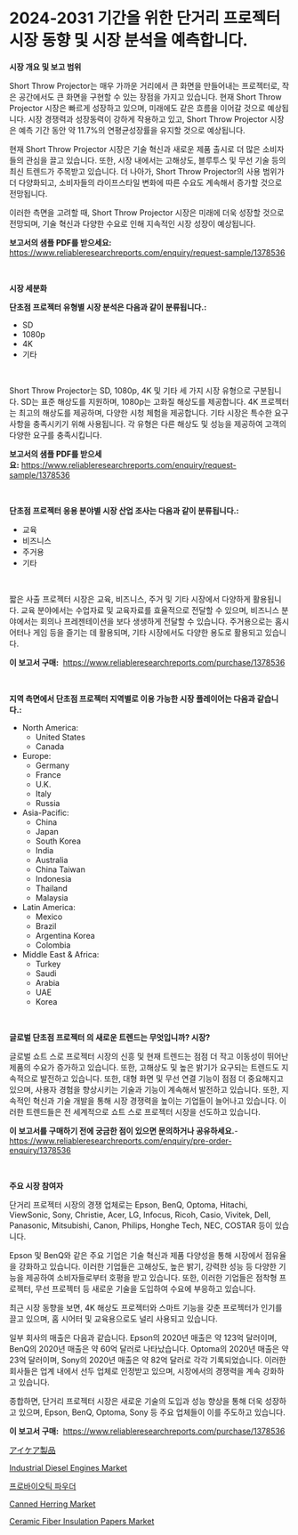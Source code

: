 <p><h1>2024-2031 기간을 위한 단거리 프로젝터 시장 동향 및 시장 분석을 예측합니다.</h1></p><p><strong>시장 개요 및 보고 범위</strong></p>
<p><p>Short Throw Projector는 매우 가까운 거리에서 큰 화면을 만들어내는 프로젝터로, 작은 공간에서도 큰 화면을 구현할 수 있는 장점을 가지고 있습니다. 현재 Short Throw Projector 시장은 빠르게 성장하고 있으며, 미래에도 같은 흐름을 이어갈 것으로 예상됩니다. 시장 경쟁력과 성장동력이 강하게 작용하고 있고, Short Throw Projector 시장은 예측 기간 동안 약 11.7%의 연평균성장률을 유지할 것으로 예상됩니다.</p><p>현재 Short Throw Projector 시장은 기술 혁신과 새로운 제품 출시로 더 많은 소비자들의 관심을 끌고 있습니다. 또한, 시장 내에서는 고해상도, 블루투스 및 무선 기술 등의 최신 트렌드가 주목받고 있습니다. 더 나아가, Short Throw Projector의 사용 범위가 더 다양화되고, 소비자들의 라이프스타일 변화에 따른 수요도 계속해서 증가할 것으로 전망됩니다.</p><p>이러한 측면을 고려할 때, Short Throw Projector 시장은 미래에 더욱 성장할 것으로 전망되며, 기술 혁신과 다양한 수요로 인해 지속적인 시장 성장이 예상됩니다.</p></p>
<p><strong>보고서의 샘플 PDF를 받으세요:</strong> <a href="https://www.reliableresearchreports.com/enquiry/request-sample/1378536">https://www.reliableresearchreports.com/enquiry/request-sample/1378536</a></p>
<p>&nbsp;</p>
<p><strong>시장 세분화</strong></p>
<p><strong>단초점 프로젝터 유형별 시장 분석은 다음과 같이 분류됩니다.:</strong></p>
<p><ul><li>SD</li><li>1080p</li><li>4K</li><li>기타</li></ul></p>
<p>&nbsp;</p>
<p><p>Short Throw Projector는 SD, 1080p, 4K 및 기타 세 가지 시장 유형으로 구분됩니다. SD는 표준 해상도를 지원하며, 1080p는 고화질 해상도를 제공합니다. 4K 프로젝터는 최고의 해상도를 제공하며, 다양한 시청 체험을 제공합니다. 기타 시장은 특수한 요구 사항을 충족시키기 위해 사용됩니다. 각 유형은 다른 해상도 및 성능을 제공하여 고객의 다양한 요구를 충족시킵니다.</p></p>
<p><strong>보고서의 샘플 PDF를 받으세요:</strong>&nbsp;<a href="https://www.reliableresearchreports.com/enquiry/request-sample/1378536">https://www.reliableresearchreports.com/enquiry/request-sample/1378536</a></p>
<p>&nbsp;</p>
<p><strong> 단초점 프로젝터 응용 분야별 시장 산업 조사는 다음과 같이 분류됩니다.:</strong></p>
<p><ul><li>교육</li><li>비즈니스</li><li>주거용</li><li>기타</li></ul></p>
<p>&nbsp;</p>
<p><p>짧은 사출 프로젝터 시장은 교육, 비즈니스, 주거 및 기타 시장에서 다양하게 활용됩니다. 교육 분야에서는 수업자료 및 교육자료를 효율적으로 전달할 수 있으며, 비즈니스 분야에서는 회의나 프레젠테이션을 보다 생생하게 전달할 수 있습니다. 주거용으로는 홈시어터나 게임 등을 즐기는 데 활용되며, 기타 시장에서도 다양한 용도로 활용되고 있습니다.</p></p>
<p><strong>이 보고서 구매:</strong>&nbsp; <a href="https://www.reliableresearchreports.com/purchase/1378536">https://www.reliableresearchreports.com/purchase/1378536</a></p>
<p>&nbsp;</p>
<p><strong>지역 측면에서 단초점 프로젝터 지역별로 이용 가능한 시장 플레이어는 다음과 같습니다.:</strong></p>
<p><ul>
    <li>
        North America:
        <ul>
            <li>United States</li>
            <li>Canada</li>
        </ul>
    </li>
    <li>
        Europe:
        <ul>
            <li>Germany</li>
            <li>France</li>
            <li>U.K.</li>
            <li>Italy</li>
            <li>Russia</li>
        </ul>
    </li>
    <li>
        Asia-Pacific:
        <ul>
            <li>China</li>
            <li>Japan</li>
            <li>South Korea</li>
            <li>India</li>
            <li>Australia</li>
            <li>China Taiwan</li>
            <li>Indonesia</li>
            <li>Thailand</li>
            <li>Malaysia</li>
        </ul>
    </li>
    <li>
        Latin America:
        <ul>
            <li>Mexico</li>
            <li>Brazil</li>
            <li>Argentina Korea</li>
            <li>Colombia</li>
        </ul>
    </li>
    <li>
        Middle East & Africa:
        <ul>
            <li>Turkey</li>
            <li>Saudi</li>
            <li>Arabia</li>
            <li>UAE</li>
            <li>Korea</li>
        </ul>
    </li>
    </ul></p>
<p>&nbsp;</p>
<p><strong>글로벌 단초점 프로젝터 의 새로운 트렌드는 무엇입니까? 시장?</strong></p>
<p><p>글로벌 쇼트 스로 프로젝터 시장의 신흥 및 현재 트렌드는 점점 더 작고 이동성이 뛰어난 제품의 수요가 증가하고 있습니다. 또한, 고해상도 및 높은 밝기가 요구되는 트렌드도 지속적으로 발전하고 있습니다. 또한, 대형 화면 및 무선 연결 기능이 점점 더 중요해지고 있으며, 사용자 경험을 향상시키는 기술과 기능이 계속해서 발전하고 있습니다. 또한, 지속적인 혁신과 기술 개발을 통해 시장 경쟁력을 높이는 기업들이 늘어나고 있습니다. 이러한 트렌드들은 전 세계적으로 쇼트 스로 프로젝터 시장을 선도하고 있습니다.</p></p>
<p><strong>이 보고서를 구매하기 전에 궁금한 점이 있으면 문의하거나 공유하세요.</strong>- <a href="https://www.reliableresearchreports.com/enquiry/pre-order-enquiry/1378536">https://www.reliableresearchreports.com/enquiry/pre-order-enquiry/1378536</a></p>
<p>&nbsp;</p>
<p><strong>주요 시장 참여자</strong></p>
<p><p>단거리 프로젝터 시장의 경쟁 업체로는 Epson, BenQ, Optoma, Hitachi, ViewSonic, Sony, Christie, Acer, LG, Infocus, Ricoh, Casio, Vivitek, Dell, Panasonic, Mitsubishi, Canon, Philips, Honghe Tech, NEC, COSTAR 등이 있습니다. </p><p>Epson 및 BenQ와 같은 주요 기업은 기술 혁신과 제품 다양성을 통해 시장에서 점유율을 강화하고 있습니다. 이러한 기업들은 고해상도, 높은 밝기, 강력한 성능 등 다양한 기능을 제공하여 소비자들로부터 호평을 받고 있습니다. 또한, 이러한 기업들은 점착형 프로젝터, 무선 프로젝터 등 새로운 기술을 도입하여 수요에 부응하고 있습니다.</p><p>최근 시장 동향을 보면, 4K 해상도 프로젝터와 스마트 기능을 갖춘 프로젝터가 인기를 끌고 있으며, 홈 시어터 및 교육용으로도 널리 사용되고 있습니다.</p><p>일부 회사의 매출은 다음과 같습니다. Epson의 2020년 매출은 약 123억 달러이며, BenQ의 2020년 매출은 약 60억 달러로 나타났습니다. Optoma의 2020년 매출은 약 23억 달러이며, Sony의 2020년 매출은 약 82억 달러로 각각 기록되었습니다. 이러한 회사들은 업계 내에서 선두 업체로 인정받고 있으며, 시장에서의 경쟁력을 계속 강화하고 있습니다.</p><p>종합하면, 단거리 프로젝터 시장은 새로운 기술의 도입과 성능 향상을 통해 더욱 성장하고 있으며, Epson, BenQ, Optoma, Sony 등 주요 업체들이 이를 주도하고 있습니다.</p></p>
<p><strong>이 보고서 구매:</strong>&nbsp;&nbsp;<a href="https://www.reliableresearchreports.com/purchase/1378536">https://www.reliableresearchreports.com/purchase/1378536</a></p>
<p><p><a href="https://github.com/mcbeesbxa270/Market-Research-Report-List-1/blob/main/3170235913.md">アイケア製品</a></p><p><a href="https://issuu.com/reportprime-2/docs/industrial-diesel-engines-market-size-2030.pptx">Industrial Diesel Engines Market</a></p><p><a href="https://github.com/xvz497517413/Market-Research-Report-List-1/blob/main/9206627604.md">프로바이오틱 파우더</a></p><p><a href="https://view.publitas.com/reportprime-1/canned-herring-market-offer-valuable-insights-into-market-size-market-share-market-trends-and-projections-spanning-from-2024-to-2031/">Canned Herring Market</a></p><p><a href="https://mire-aunt-385.notion.site/Ceramic-Fiber-Insulation-Papers-Market-Challenges-Opportunities-and-Growth-Drivers-and-Major-Mark-abbed3d4c8384953943e89ccc5cc403b">Ceramic Fiber Insulation Papers Market</a></p></p>
